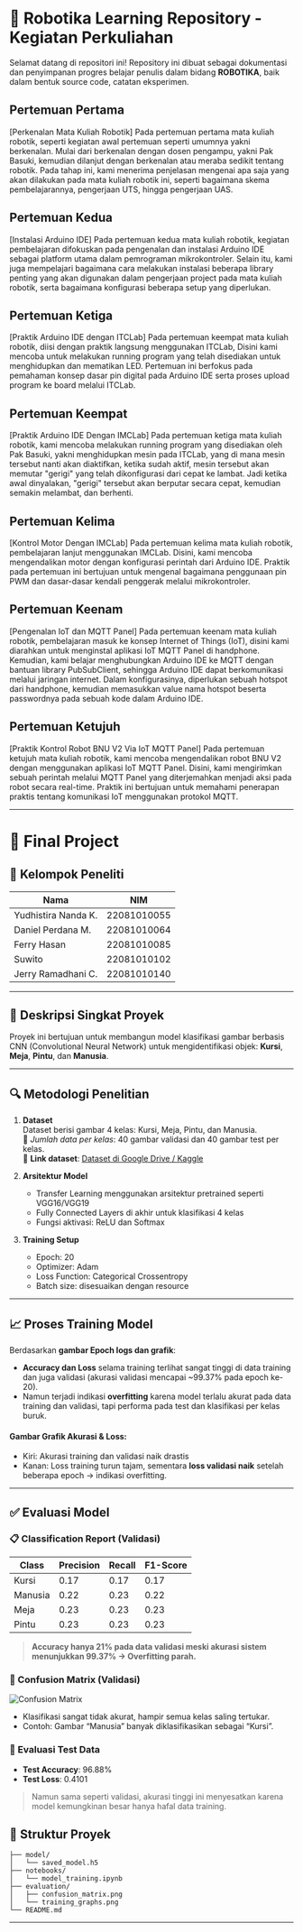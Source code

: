 # 🤖 Robotika Learning Repository - Kegiatan Perkuliahan

Selamat datang di repositori ini! Repository ini dibuat sebagai dokumentasi dan penyimpanan progres belajar penulis dalam bidang **ROBOTIKA**, baik dalam bentuk source code, catatan eksperimen.

## Pertemuan Pertama
[Perkenalan Mata Kuliah Robotik]
Pada pertemuan pertama mata kuliah robotik, seperti kegiatan awal pertemuan seperti umumnya yakni berkenalan. Mulai dari berkenalan dengan dosen pengampu, yakni Pak Basuki, kemudian dilanjut dengan berkenalan atau meraba sedikit tentang robotik. Pada tahap ini, kami menerima penjelasan mengenai apa saja yang akan dilakukan pada mata kuliah robotik ini, seperti bagaimana skema pembelajarannya, pengerjaan UTS, hingga pengerjaan UAS.

## Pertemuan Kedua
[Instalasi Arduino IDE]
Pada pertemuan kedua mata kuliah robotik, kegiatan pembelajaran difokuskan pada pengenalan dan instalasi Arduino IDE sebagai platform utama dalam pemrograman mikrokontroler. Selain itu, kami juga mempelajari bagaimana cara melakukan instalasi beberapa library penting yang akan digunakan dalam pengerjaan project pada mata kuliah robotik, serta bagaimana konfigurasi beberapa setup yang diperlukan.

## Pertemuan Ketiga
[Praktik Arduino IDE dengan ITCLab]
Pada pertemuan keempat mata kuliah robotik, diisi dengan praktik langsung menggunakan ITCLab, Disini kami mencoba untuk melakukan running program yang telah disediakan untuk menghidupkan dan mematikan LED. Pertemuan ini berfokus pada pemahaman konsep dasar pin digital pada Arduino IDE serta proses upload program ke board melalui ITCLab.

## Pertemuan Keempat
[Praktik Arduino IDE Dengan IMCLab]
Pada pertemuan ketiga mata kuliah robotik, kami mencoba melakukan running program yang disediakan oleh Pak Basuki, yakni menghidupkan mesin pada ITCLab, yang di mana mesin tersebut nanti akan diaktifkan, ketika sudah aktif, mesin tersebut akan memutar "gerigi" yang telah dikonfigurasi dari cepat ke lambat. Jadi ketika awal dinyalakan, "gerigi" tersebut akan berputar secara cepat, kemudian semakin melambat, dan berhenti.

## Pertemuan Kelima
[Kontrol Motor Dengan IMCLab]
Pada pertemuan kelima mata kuliah robotik, pembelajaran lanjut menggunakan IMCLab. Disini, kami mencoba mengendalikan motor dengan konfigurasi perintah dari Arduino IDE. Praktik pada pertemuan ini bertujuan untuk mengenal bagaimana penggunaan pin PWM dan dasar-dasar kendali penggerak melalui mikrokontroler.

## Pertemuan Keenam
[Pengenalan IoT dan MQTT Panel]
Pada pertemuan keenam mata kuliah robotik, pembelajaran masuk ke konsep Internet of Things (IoT), disini kami diarahkan untuk menginstal aplikasi IoT MQTT Panel di handphone. Kemudian, kami belajar menghubungkan Arduino IDE ke MQTT dengan bantuan library PubSubClient, sehingga Arduino IDE dapat berkomunikasi melalui jaringan internet. Dalam konfigurasinya, diperlukan sebuah hotspot dari handphone, kemudian memasukkan value nama hotspot beserta passwordnya pada sebuah kode dalam Arduino IDE.

## Pertemuan Ketujuh
[Praktik Kontrol Robot BNU V2 Via IoT MQTT Panel]
Pada pertemuan ketujuh mata kuliah robotik, kami mencoba mengendalikan robot BNU V2 dengan menggunakan aplikasi IoT MQTT Panel. Disini, kami mengirimkan sebuah perintah melalui MQTT Panel yang diterjemahkan menjadi aksi pada robot secara real-time. Praktik ini bertujuan untuk memahami penerapan praktis tentang komunikasi IoT menggunakan protokol MQTT.

---

# 🧠 Final Project

## 👥 Kelompok Peneliti

| Nama                | NIM         |
| ------------------- | ----------- |
| Yudhistira Nanda K. | 22081010055 |
| Daniel Perdana M.   | 22081010064 |
| Ferry Hasan         | 22081010085 |
| Suwito              | 22081010102 |
| Jerry Ramadhani C.  | 22081010140 |

---

## 📌 Deskripsi Singkat Proyek

Proyek ini bertujuan untuk membangun model klasifikasi gambar berbasis CNN (Convolutional Neural Network) untuk mengidentifikasi objek: **Kursi**, **Meja**, **Pintu**, dan **Manusia**.

---

## 🔍 Metodologi Penelitian

1. **Dataset**  
   Dataset berisi gambar 4 kelas: Kursi, Meja, Pintu, dan Manusia.  
   📁 _Jumlah data per kelas_: 40 gambar validasi dan 40 gambar test per kelas.  
   🔗 **Link dataset**: [Dataset di Google Drive / Kaggle](#)

2. **Arsitektur Model**

   - Transfer Learning menggunakan arsitektur pretrained seperti VGG16/VGG19
   - Fully Connected Layers di akhir untuk klasifikasi 4 kelas
   - Fungsi aktivasi: ReLU dan Softmax

3. **Training Setup**
   - Epoch: 20
   - Optimizer: Adam
   - Loss Function: Categorical Crossentropy
   - Batch size: disesuaikan dengan resource

---

## 📈 Proses Training Model

Berdasarkan **gambar Epoch logs dan grafik**:

- **Accuracy dan Loss** selama training terlihat sangat tinggi di data training dan juga validasi (akurasi validasi mencapai ~99.37% pada epoch ke-20).
- Namun terjadi indikasi **overfitting** karena model terlalu akurat pada data training dan validasi, tapi performa pada test dan klasifikasi per kelas buruk.

#### Gambar Grafik Akurasi & Loss:

- Kiri: Akurasi training dan validasi naik drastis
- Kanan: Loss training turun tajam, sementara **loss validasi naik** setelah beberapa epoch → indikasi overfitting.

---

## ✅ Evaluasi Model

### 📋 Classification Report (Validasi)

| Class   | Precision | Recall | F1-Score |
| ------- | --------- | ------ | -------- |
| Kursi   | 0.17      | 0.17   | 0.17     |
| Manusia | 0.22      | 0.23   | 0.22     |
| Meja    | 0.23      | 0.23   | 0.23     |
| Pintu   | 0.23      | 0.23   | 0.23     |

> **Accuracy hanya 21% pada data validasi meski akurasi sistem menunjukkan 99.37% → Overfitting parah.**

### 🧾 Confusion Matrix (Validasi)

![Confusion Matrix](path_to_confusion_matrix.png)

- Klasifikasi sangat tidak akurat, hampir semua kelas saling tertukar.
- Contoh: Gambar “Manusia” banyak diklasifikasikan sebagai “Kursi”.

### 🧪 Evaluasi Test Data

- **Test Accuracy**: 96.88%
- **Test Loss**: 0.4101

> Namun sama seperti validasi, akurasi tinggi ini menyesatkan karena model kemungkinan besar hanya hafal data training.

## 📂 Struktur Proyek

```
├── model/
│   └── saved_model.h5
├── notebooks/
│   └── model_training.ipynb
├── evaluation/
│   ├── confusion_matrix.png
│   └── training_graphs.png
└── README.md
```

---

